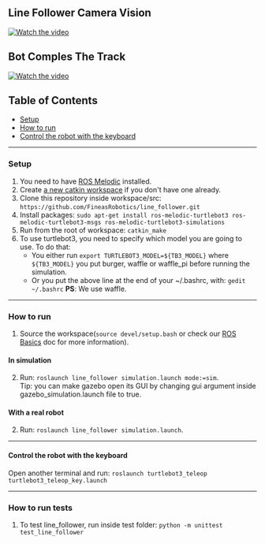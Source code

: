 

## Line Follower Camera Vision
[![Watch the video](https://img.youtube.com/vi/E4BY5rPSpE0/hqdefault.jpg)](https://www.youtube.com/watch?v=E4BY5rPSpE0)

## Bot Comples The Track
[![Watch the video](https://img.youtube.com/vi/vdwuJwgXQyE/hqdefault.jpg)](https://www.youtube.com/watch?v=vdwuJwgXQyE)

## Table of Contents

- [Setup](#setup)
- [How to run](#how-to-run)
- [Control the robot with the keyboard](#control-the-robot-with-the-keyboard)

---

### Setup

1. You need to have [ROS Melodic](http://wiki.ros.org/melodic/Installation/Ubuntu) installed.
2. Create [a new catkin workspace](http://wiki.ros.org/catkin/Tutorials/create_a_workspace) if you don't have one already.
3. Clone this repository inside workspace/src: `https://github.com/FineasRobotics/line_follower.git`
4. Install packages: `sudo apt-get install ros-melodic-turtlebot3 ros-melodic-turtlebot3-msgs ros-melodic-turtlebot3-simulations`
5. Run from the root of workspace: `catkin_make`
6. To use turtlebot3, you need to specify which model you are going to use. To do that:
    - You either run `export TURTLEBOT3_MODEL=${TB3_MODEL}` where `${TB3_MODEL}` you put burger, waffle or waffle_pi before running the simulation.
    - Or you put the above line at the end of your ~/.bashrc, with: `gedit ~/.bashrc`
**PS**: We use waffle.

---

### How to run

1. Source the workspace(`source devel/setup.bash` or check our [ROS Basics](https://docs.google.com/document/d/1HTMq7Cwe4MZPlNUSJqRnfYy1TClEv3lscJfn8Ei_yrE/edit?usp=sharing) doc for more information).

#### In simulation
2. Run: `roslaunch line_follower simulation.launch mode:=sim`.   
Tip: you can make gazebo open its GUI by changing gui argument inside gazebo_simulation.launch file to true.

#### With a real robot
2. Run: `roslaunch line_follower simulation.launch`.   

---

#### Control the robot with the keyboard

Open another terminal and run: `roslaunch turtlebot3_teleop turtlebot3_teleop_key.launch` 

---

### How to run tests
1. To test line_follower, run inside test folder: `python -m unittest test_line_follower`
